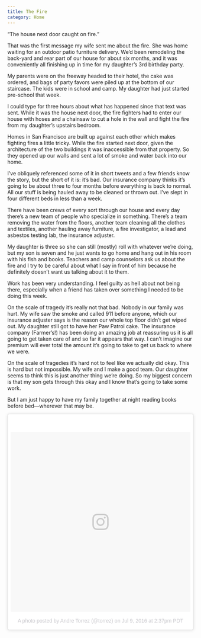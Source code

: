 ```yaml
---
title: The Fire
category: Home
---
```


“The house next door caught on fire.”

That was the first message my wife sent me about the fire. She was home waiting for an outdoor patio furniture delivery. We’d been remodeling the back-yard and rear part of our house for about six months, and it was conveniently all finishing up in time for my daughter’s 3rd birthday party.

My parents were on the freeway headed to their hotel, the cake was ordered, and bags of party favors were piled up at the bottom of our staircase. The kids were in school and camp. My daughter had just started pre-school that week.

I could type for three hours about what has happened since that text was sent. While it was the house next door, the fire fighters had to enter our house with hoses and a chainsaw to cut a hole in the wall and fight the fire from my daughter’s upstairs bedroom.

Homes in San Francisco are built up against each other which makes fighting fires a little tricky. While the fire started next door, given the architecture of the two buildings it was inaccessible from that property. So they opened up our walls and sent a lot of smoke and water back into our home.

I’ve obliquely referenced some of it in short tweets and a few friends know the story, but the short of it is: it’s bad. Our insurance company thinks it’s going to be about three to four months before everything is back to normal. All our stuff is being hauled away to be cleaned or thrown out. I’ve slept in four different beds in less than a week.

There have been crews of every sort through our house and every day there’s a new team of people who specialize in something. There’s a team removing the water from the floors, another team cleaning all the clothes and textiles, another hauling away furniture, a fire investigator, a lead and asbestos testing lab, the insurance adjuster.

My daughter is three so she can still (mostly) roll with whatever we’re doing, but my son is seven and he just wants to go home and hang out in his room with his fish and books. Teachers and camp counselors ask us about the fire and I try to be careful about what I say in front of him because he definitely doesn’t want us talking about it to them.

Work has been very understanding. I feel guilty as hell about not being there, especially when a friend has taken over something I needed to be doing this week.

On the scale of tragedy it’s really not that bad. Nobody in our family was hurt. My wife saw the smoke and called 911 before anyone, which our insurance adjuster says is the reason our whole top floor didn’t get wiped out. My daughter still got to have her Paw Patrol cake. The insurance company (Farmer’s!) has been doing an amazing job at reassuring us it is all going to get taken care of and so far it appears that way. I can’t imagine our premium will ever total the amount it’s going to take to get us back to where we were.

On the scale of tragedies it’s hard not to feel like we actually did okay. This is hard but not impossible. My wife and I make a good team. Our daughter seems to think this is just another thing we’re doing. So my biggest concern is that my son gets through this okay and I know that’s going to take some work.

But I am just happy to have my family together at night reading books before bed—wherever that may be.


<blockquote class="instagram-media" data-instgrm-version="7" style=" background:#FFF; border:0; border-radius:3px; box-shadow:0 0 1px 0 rgba(0,0,0,0.5),0 1px 10px 0 rgba(0,0,0,0.15); margin: 1px; max-width:658px; padding:0; width:99.375%; width:-webkit-calc(100% - 2px); width:calc(100% - 2px);"><div style="padding:8px;"> <div style=" background:#F8F8F8; line-height:0; margin-top:40px; padding:50.0% 0; text-align:center; width:100%;"> <div style=" background:url(data:image/png;base64,iVBORw0KGgoAAAANSUhEUgAAACwAAAAsCAMAAAApWqozAAAABGdBTUEAALGPC/xhBQAAAAFzUkdCAK7OHOkAAAAMUExURczMzPf399fX1+bm5mzY9AMAAADiSURBVDjLvZXbEsMgCES5/P8/t9FuRVCRmU73JWlzosgSIIZURCjo/ad+EQJJB4Hv8BFt+IDpQoCx1wjOSBFhh2XssxEIYn3ulI/6MNReE07UIWJEv8UEOWDS88LY97kqyTliJKKtuYBbruAyVh5wOHiXmpi5we58Ek028czwyuQdLKPG1Bkb4NnM+VeAnfHqn1k4+GPT6uGQcvu2h2OVuIf/gWUFyy8OWEpdyZSa3aVCqpVoVvzZZ2VTnn2wU8qzVjDDetO90GSy9mVLqtgYSy231MxrY6I2gGqjrTY0L8fxCxfCBbhWrsYYAAAAAElFTkSuQmCC); display:block; height:44px; margin:0 auto -44px; position:relative; top:-22px; width:44px;"></div></div><p style=" color:#c9c8cd; font-family:Arial,sans-serif; font-size:14px; line-height:17px; margin-bottom:0; margin-top:8px; overflow:hidden; padding:8px 0 7px; text-align:center; text-overflow:ellipsis; white-space:nowrap;"><a href="https://www.instagram.com/p/BHp_ScqAtio/" style=" color:#c9c8cd; font-family:Arial,sans-serif; font-size:14px; font-style:normal; font-weight:normal; line-height:17px; text-decoration:none;" target="_blank">A photo posted by Andre Torrez (@torrez)</a> on <time style=" font-family:Arial,sans-serif; font-size:14px; line-height:17px;" datetime="2016-07-09T21:37:53+00:00">Jul 9, 2016 at 2:37pm PDT</time></p></div></blockquote>
<script async defer src="//platform.instagram.com/en_US/embeds.js"></script>
